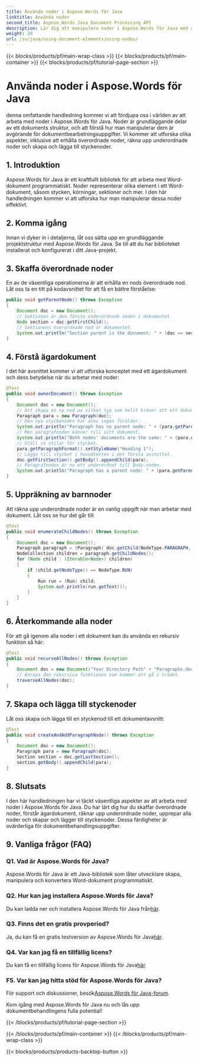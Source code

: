 ```yaml
---
title: Använda noder i Aspose.Words för Java
linktitle: Använda noder
second_title: Aspose.Words Java Document Processing API
description: Lär dig att manipulera noder i Aspose.Words för Java med denna steg-för-steg handledning. Lås upp dokumentbearbetningskraft.
weight: 20
url: /sv/java/using-document-elements/using-nodes/
---
```


{{< blocks/products/pf/main-wrap-class >}}
{{< blocks/products/pf/main-container >}}
{{< blocks/products/pf/tutorial-page-section >}}

# Använda noder i Aspose.Words för Java

denna omfattande handledning kommer vi att fördjupa oss i världen av att arbeta med noder i Aspose.Words för Java. Noder är grundläggande delar av ett dokuments struktur, och att förstå hur man manipulerar dem är avgörande för dokumentbearbetningsuppgifter. Vi kommer att utforska olika aspekter, inklusive att erhålla överordnade noder, räkna upp underordnade noder och skapa och lägga till styckenoder.

## 1. Introduktion
Aspose.Words för Java är ett kraftfullt bibliotek för att arbeta med Word-dokument programmatiskt. Noder representerar olika element i ett Word-dokument, såsom stycken, körningar, sektioner och mer. I den här handledningen kommer vi att utforska hur man manipulerar dessa noder effektivt.

## 2. Komma igång
Innan vi dyker in i detaljerna, låt oss sätta upp en grundläggande projektstruktur med Aspose.Words för Java. Se till att du har biblioteket installerat och konfigurerat i ditt Java-projekt.

## 3. Skaffa överordnade noder
En av de väsentliga operationerna är att erhålla en nods överordnade nod. Låt oss ta en titt på kodavsnittet för att få en bättre förståelse:

```java
public void getParentNode() throws Exception
{
    Document doc = new Document();
    // Sektionen är den första underordnade noden i dokumentet.
    Node section = doc.getFirstChild();
    // Sektionens överordnade nod är dokumentet.
    System.out.println("Section parent is the document: " + (doc == section.getParentNode()));
}
```

## 4. Förstå ägardokument
I det här avsnittet kommer vi att utforska konceptet med ett ägardokument och dess betydelse när du arbetar med noder:

```java
@Test
public void ownerDocument() throws Exception
{
    Document doc = new Document();
    // Att skapa en ny nod av vilken typ som helst kräver att ett dokument skickas till konstruktorn.
    Paragraph para = new Paragraph(doc);
    // Den nya styckenoden har ännu ingen förälder.
    System.out.println("Paragraph has no parent node: " + (para.getParentNode() == null));
    // Men paragrafnoden känner till sitt dokument.
    System.out.println("Both nodes' documents are the same: " + (para.getDocument() == doc));
    // Ställ in stilar för stycket.
    para.getParagraphFormat().setStyleName("Heading 1");
    // Lägga till stycket i huvudtexten i det första avsnittet.
    doc.getFirstSection().getBody().appendChild(para);
    // Paragrafnoden är nu ett underordnat till Body-noden.
    System.out.println("Paragraph has a parent node: " + (para.getParentNode() != null));
}
```

## 5. Uppräkning av barnnoder
Att räkna upp underordnade noder är en vanlig uppgift när man arbetar med dokument. Låt oss se hur det går till:

```java
@Test
public void enumerateChildNodes() throws Exception
{
    Document doc = new Document();
    Paragraph paragraph = (Paragraph) doc.getChild(NodeType.PARAGRAPH, 0, true);
    NodeCollection children = paragraph.getChildNodes();
    for (Node child : (Iterable<Node>) children)
    {
        if (child.getNodeType() == NodeType.RUN)
        {
            Run run = (Run) child;
            System.out.println(run.getText());
        }
    }
}
```

## 6. Återkommande alla noder
För att gå igenom alla noder i ett dokument kan du använda en rekursiv funktion så här:

```java
@Test
public void recurseAllNodes() throws Exception
{
    Document doc = new Document("Your Directory Path" + "Paragraphs.docx");
    // Anropa den rekursiva funktionen som kommer att gå i trädet.
    traverseAllNodes(doc);
}
```

## 7. Skapa och lägga till styckenoder
Låt oss skapa och lägga till en styckenod till ett dokumentavsnitt:

```java
@Test
public void createAndAddParagraphNode() throws Exception
{
    Document doc = new Document();
    Paragraph para = new Paragraph(doc);
    Section section = doc.getLastSection();
    section.getBody().appendChild(para);
}
```

## 8. Slutsats
I den här handledningen har vi täckt väsentliga aspekter av att arbeta med noder i Aspose.Words för Java. Du har lärt dig hur du skaffar överordnade noder, förstår ägardokument, räknar upp underordnade noder, upprepar alla noder och skapar och lägger till styckenoder. Dessa färdigheter är ovärderliga för dokumentbehandlingsuppgifter.

## 9. Vanliga frågor (FAQ)

### Q1. Vad är Aspose.Words för Java?
Aspose.Words för Java är ett Java-bibliotek som låter utvecklare skapa, manipulera och konvertera Word-dokument programmatiskt.

### Q2. Hur kan jag installera Aspose.Words för Java?
 Du kan ladda ner och installera Aspose.Words för Java från[här](https://releases.aspose.com/words/java/).

### Q3. Finns det en gratis provperiod?
 Ja, du kan få en gratis testversion av Aspose.Words för Java[här](https://releases.aspose.com/).

### Q4. Var kan jag få en tillfällig licens?
 Du kan få en tillfällig licens för Aspose.Words för Java[här](https://purchase.aspose.com/temporary-license/).

### F5. Var kan jag hitta stöd för Aspose.Words för Java?
 För support och diskussioner, besök[Aspose.Words för Java-forum](https://forum.aspose.com/).

Kom igång med Aspose.Words för Java nu och lås upp dokumentbehandlingens fulla potential!

{{< /blocks/products/pf/tutorial-page-section >}}

{{< /blocks/products/pf/main-container >}}
{{< /blocks/products/pf/main-wrap-class >}}

{{< blocks/products/products-backtop-button >}}
